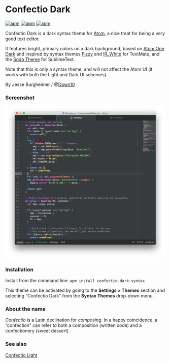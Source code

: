 # Confectio Dark

[![apm](https://img.shields.io/apm/v/vim-mode.svg)](https://github.com/Down10/confectio-dark-syntax) [![apm](https://img.shields.io/apm/dm/vim-mode.svg)](https://github.com/Down10/confectio-dark-syntax) [![apm](https://img.shields.io/apm/l/vim-mode.svg)](https://github.com/Down10/confectio-dark-syntax/LICENSE.md)

Confectio Dark is a dark syntax theme for [Atom](http://atom.io/), a nice treat for being a very good text editor.

It features bright, primary colors on a dark background, based on [Atom One Dark][atom-one-dark] and inspired by syntax themes [Fizzy][fizzy] and [IR_White][irw] for TextMate, and the [Soda Theme][soda] for SublimeText.

Note that this is only a syntax theme, and will not affect the Atom UI (it works with both the Light and Dark UI schemes).

By Jesse Burgheimer / @[Down10](https://github.com/down10)


### Screenshot

![Confectio Dark syntax theme screenshot](https://raw.githubusercontent.com/Down10/Confectio/master/Confectio%20Dark%20Screenshot.png)


### Installation

Install from the command line: `apm install confectio-dark-syntax`

This theme can be activated by going to the __Settings > Themes__ section and selecting “Confectio Dark” from the __Syntax Themes__ drop-down menu.


### About the name

_Confectio_ is a Latin declination for _composing_. In a happy coincidence, a “confection” can refer to both a composition (written code) and a confectionery (sweet dessert).


### See also

[Confectio Light](https://github.com/Down10/Confectio/tree/master/confectio-light-syntax)


[atom-one-dark]: https://github.com/atom/one-dark-syntax
[fizzy]: https://github.com/jglovier/fizzy
[irw]: http://blog.toddwerth.com/entries/3
[soda]: https://github.com/buymeasoda/soda-theme
